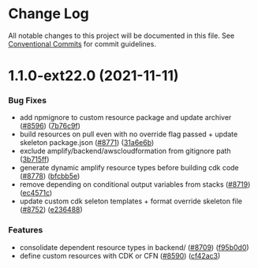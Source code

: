 # Change Log

All notable changes to this project will be documented in this file.
See [Conventional Commits](https://conventionalcommits.org) for commit guidelines.

# 1.1.0-ext22.0 (2021-11-11)


### Bug Fixes

* add npmignore to custom resource package and update archiver ([#8596](https://github.com/aws-amplify/amplify-cli/issues/8596)) ([7b76c9f](https://github.com/aws-amplify/amplify-cli/commit/7b76c9f9299a6429ab7ef48a56dcfd7e6c588605))
* build resources on pull even with no override flag passed + update skeleton package.json ([#8771](https://github.com/aws-amplify/amplify-cli/issues/8771)) ([31a6e6b](https://github.com/aws-amplify/amplify-cli/commit/31a6e6b9ff3780599412ece089dcaabfc4cf9d71))
* exclude amplify/backend/awscloudformation from gitignore path ([3b715ff](https://github.com/aws-amplify/amplify-cli/commit/3b715ff7496be1f1a20383f54c6166b89bbcb8d8))
* generate dynamic amplify resource types before building cdk code ([#8778](https://github.com/aws-amplify/amplify-cli/issues/8778)) ([bfcbb5e](https://github.com/aws-amplify/amplify-cli/commit/bfcbb5e070094325d33e4e456e5f987a7c6756ee))
* remove depending on conditional output variables from stacks ([#8719](https://github.com/aws-amplify/amplify-cli/issues/8719)) ([ec4571c](https://github.com/aws-amplify/amplify-cli/commit/ec4571c5f820a9f991ca5a5743b464c89b285041))
* update custom cdk seleton templates + format override skeleton file ([#8752](https://github.com/aws-amplify/amplify-cli/issues/8752)) ([e236488](https://github.com/aws-amplify/amplify-cli/commit/e23648873ed7ed4fdd12f299e352f422ebb9011b))


### Features

* consolidate dependent resource types in backend/ ([#8709](https://github.com/aws-amplify/amplify-cli/issues/8709)) ([f95b0d0](https://github.com/aws-amplify/amplify-cli/commit/f95b0d04ad4b181272edbf532ce4c4ed41287db8))
* define custom resources with CDK or CFN ([#8590](https://github.com/aws-amplify/amplify-cli/issues/8590)) ([cf42ac3](https://github.com/aws-amplify/amplify-cli/commit/cf42ac32d5126b3c47ede4b613f5c536ddbf4a7c))
